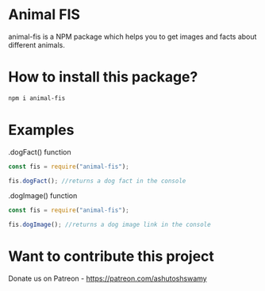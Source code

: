 # Animal FIS

animal-fis is a NPM package which helps you to get images and facts about different animals.

# How to install this package?

```sh
npm i animal-fis
```

# Examples

.dogFact() function

```js
const fis = require("animal-fis");

fis.dogFact(); //returns a dog fact in the console
```

.dogImage() function

```js
const fis = require("animal-fis");

fis.dogImage(); //returns a dog image link in the console
```

# Want to contribute this project

Donate us on Patreon - https://patreon.com/ashutoshswamy
